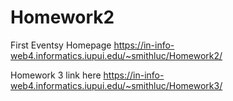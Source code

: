 # Homework2
 First Eventsy Homepage
https://in-info-web4.informatics.iupui.edu/~smithluc/Homework2/


Homework 3 link here https://in-info-web4.informatics.iupui.edu/~smithluc/Homework3/
